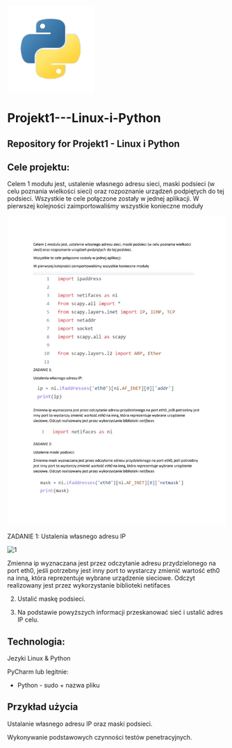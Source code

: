 ![Python 3.0](https://github.com/Orinies/Projekt1---Linux-i-Python/blob/main/icon200.png)

# Projekt1---Linux-i-Python

## Repository for Projekt1 - Linux i Python

## Cele projektu:

Celem 1 modułu jest, ustalenie własnego adresu sieci, maski podsieci (w celu poznania wielkości
sieci) oraz rozpoznanie urządzeń podpiętych do tej podsieci.
Wszystkie te cele połączone zostały w jednej aplikacji.
W pierwszej kolejności zaimportowaliśmy wszystkie konieczne moduły

![1](https://github.com/Orinies/Projekt1---Linux-i-Python/blob/main/1.png)

ZADANIE 1:
Ustalenia własnego adresu IP

![1](https://github.com/Orinies/Projekt1---Linux-i-Python/blob/main/2.png)

Zmienna ip wyznaczana jest przez odczytanie adresu przydzielonego na port eth0, jeśli potrzebny jest inny port to wystarczy zmienić wartość
eth0 na inną, która reprezentuje wybrane urządzenie sieciowe. Odczyt realizowany jest przez wykorzystanie biblioteki netifaces

2. Ustalić maskę podsieci.

3. Na podstawie powyższych informacji przeskanować sieć i ustalić adres IP celu.

## Technologia: 

Jezyki Linux & Python

PyCharm lub legitnie:
- Python - sudo + nazwa pliku

## Przykład użycia

Ustalanie własnego adresu IP oraz maski podsieci.

Wykonywanie podstawowych czynności testów penetracyjnych.
